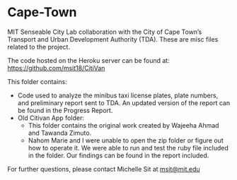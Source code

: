 # Cape-Town

MIT Senseable City Lab collaboration with the City of Cape Town’s Transport and Urban Development Authority (TDA). These are misc files related to the project.

The code hosted on the Heroku server can be found at: https://github.com/msit18/CitiVan

This folder contains:
- Code used to analyze the minibus taxi license plates, plate numbers, and preliminary report sent to TDA. An updated version of the report can be found in the Progress Report.
- Old Citivan App folder:
    - This folder contains the original work created by Wajeeha Ahmad and Tawanda Zimuto.
    - Nahom Marie and I were unable to open the zip folder or figure out how to operate it. We were able to run and test the ruby file included in the folder. Our findings can be found in the report included.

For further questions, please contact Michelle Sit at msit@mit.edu
